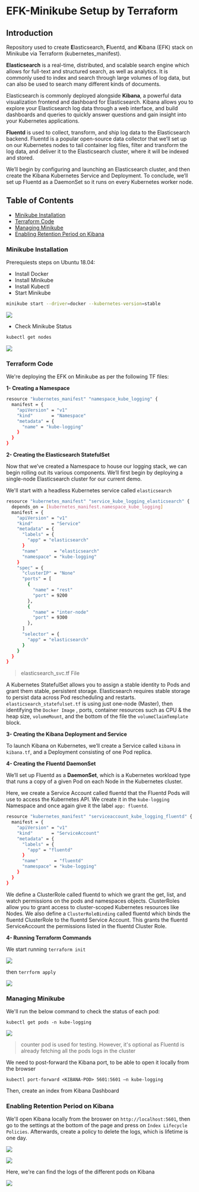 # EFK-Minikube Setup by Terraform

## Introduction

Repository used to create **E**lasticsearch, **F**luentd, and **K**ibana (EFK) stack on Minikube via Terraform (kubernetes_manifest).

**Elasticsearch** is a real-time, distributed, and scalable search engine which allows for full-text and structured search, as well as analytics. It is commonly used to index and search through large volumes of log data, but can also be used to search many different kinds of documents.

Elasticsearch is commonly deployed alongside **Kibana**, a powerful data visualization frontend and dashboard for Elasticsearch. Kibana allows you to explore your Elasticsearch log data through a web interface, and build dashboards and queries to quickly answer questions and gain insight into your Kubernetes applications.

**Fluentd** is used to collect, transform, and ship log data to the Elasticsearch backend. Fluentd is a popular open-source data collector that we’ll set up on our Kubernetes nodes to tail container log files, filter and transform the log data, and deliver it to the Elasticsearch cluster, where it will be indexed and stored.

We’ll begin by configuring and launching an Elasticsearch cluster, and then create the Kibana Kubernetes Service and Deployment. To conclude, we’ll set up Fluentd as a DaemonSet so it runs on every Kubernetes worker node.

## Table of Contents

- [Minikube Installation](#minikube-installation)
- [Terraform Code](#terraform-code)
- [Managing Minikube](#managing-minikube)
- [Enabling Retention Period on Kibana](#enabling-retention-period-on-kibana)


### Minikube Installation

Prerequiests steps on Ubuntu 18.04:
+ Install Docker
+ Install Minikube
+ Install Kubectl
+ Start Minikube
  
```bash 
minikube start --driver=docker --kubernetes-version=stable 
```

![](https://github.com/Ramynassef/apc-efk-task/blob/main/images/minikube-install.png)

+ Check Minikube Status
  
```bash 
kubectl get nodes
```

![](https://github.com/Ramynassef/apc-efk-task/blob/main/images/minikube-status.png)

### Terraform Code
We're deploying the EFK on Minikube as per the following TF files:

**1- Creating a Namespace**

```bash
resource "kubernetes_manifest" "namespace_kube_logging" {
  manifest = {
    "apiVersion" = "v1"
    "kind"       = "Namespace"
    "metadata" = {
      "name" = "kube-logging"
    }
  }
}
```

**2- Creating the Elasticsearch StatefulSet** 

Now that we’ve created a Namespace to house our logging stack, we can begin rolling out its various components. We’ll first begin by deploying a single-node Elasticsearch cluster for our current demo.

We'll start with a headless Kubernetes service called `elasticsearch`

```bash
resource "kubernetes_manifest" "service_kube_logging_elasticsearch" {
  depends_on = [kubernetes_manifest.namespace_kube_logging]
  manifest = {
    "apiVersion" = "v1"
    "kind"       = "Service"
    "metadata" = {
      "labels" = {
        "app" = "elasticsearch"
      }
      "name"      = "elasticsearch"
      "namespace" = "kube-logging"
    }
    "spec" = {
      "clusterIP" = "None"
      "ports" = [
        {
          "name" = "rest"
          "port" = 9200
        },
        {
          "name" = "inter-node"
          "port" = 9300
        },
      ]
      "selector" = {
        "app" = "elasticsearch"
      }
    }
  }
}
```
> elasticsearch_svc.tf File

A Kubernetes StatefulSet allows you to assign a stable identity to Pods and grant them stable, persistent storage. Elasticsearch requires stable storage to persist data across Pod rescheduling and restarts. `elasticsearch_statefulset.tf` is using just one-node (Master), then identifying the `Docker Image` , ports, container resources such as CPU & the heap size, `volumeMount`, and the bottom of the file the `volumeClaimTemplate` block.

**3- Creating the Kibana Deployment and Service** 

To launch Kibana on Kubernetes, we’ll create a Service called `kibana` in `kibana.tf`, and a Deployment consisting of one Pod replica.

**4- Creating the Fluentd DaemonSet** 

We’ll set up Fluentd as a **DaemonSet**, which is a Kubernetes workload type that runs a copy of a given Pod on each Node in the Kubernetes cluster. 

Here, we create a Service Account called fluentd that the Fluentd Pods will use to access the Kubernetes API. We create it in the `kube-logging` Namespace and once again give it the label `app: fluentd`.

```bash
resource "kubernetes_manifest" "serviceaccount_kube_logging_fluentd" {
  manifest = {
    "apiVersion" = "v1"
    "kind"       = "ServiceAccount"
    "metadata" = {
      "labels" = {
        "app" = "fluentd"
      }
      "name"      = "fluentd"
      "namespace" = "kube-logging"
    }
  }
}
```

We define a ClusterRole called fluentd to which we grant the get, list, and watch permissions on the pods and namespaces objects. ClusterRoles allow you to grant access to cluster-scoped Kubernetes resources like Nodes. We also define a `ClusterRoleBinding` called fluentd which binds the fluentd ClusterRole to the fluentd Service Account. This grants the fluentd ServiceAccount the permissions listed in the fluentd Cluster Role.

**4- Running Terraform Commands** 

We start running `terraform init` 

![](https://github.com/Ramynassef/apc-efk-task/blob/main/images/tf-init.png)

then `terrform apply`

![](https://github.com/Ramynassef/apc-efk-task/blob/main/images/tf-apply.png)


### Managing Minikube

We'll run the below command to check the status of each pod:

`kubectl get pods -n kube-logging`

![](https://github.com/Ramynassef/apc-efk-task/blob/main/images/pods.png)

> counter pod is used for testing. However, it's optional as Fluentd is already fetching all the pods logs in the cluster

We need to post-forward the Kibana port, to be able to open it locally from the browser

`kubectl port-forward <KIBANA-POD> 5601:5601 –n kube-logging`

Then, create an index from Kibana Dashboard

### Enabling Retention Period on Kibana

We'll open Kibana locally from the broswer on `http://localhost:5601`, then go to the settings at the bottom of the page and press on `Index Lifecycle Policies`. Afterwards, create a policy to delete the logs, which is lifetime is one day.

![](https://github.com/Ramynassef/apc-efk-task/blob/main/images/policy.png)

![](https://github.com/Ramynassef/apc-efk-task/blob/main/images/policy1.png)

Here, we're can find the logs of the different pods on Kibana

![](https://github.com/Ramynassef/apc-efk-task/blob/main/images/elk-result.png)
